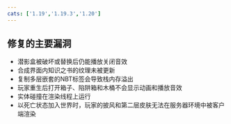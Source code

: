 ```yaml
---
cats: ['1.19','1.19.3','1.20']
---
```

## 修复的主要漏洞
* 潜影盒被破坏或替换后仍能播放关闭音效
* 合成界面内知识之书的纹理未被更新
* 复制多层嵌套的NBT标签会导致栈内存溢出
* 玩家重生后打开箱子、陷阱箱和木桶不会显示动画和播放音效
* 实体碰撞在渲染线程上运行
* 以死亡状态加入世界时，玩家的披风和第二层皮肤无法在服务器环境中被客户端渲染
